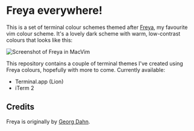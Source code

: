 Freya everywhere!
=================

This is a set of terminal colour schemes themed after [Freya][freya], my favourite vim colour scheme. It's a lovely dark scheme with warm, low-contrast colours that looks like this:

![Screenshot of Freya in MacVim](http://mistydemeo.github.com/freya/freya.png)

This repository contains a couple of terminal themes I've created using Freya colours, hopefully with more to come. Currently available:

* Terminal.app (Lion)
* iTerm 2

Credits
-------

Freya is originally by [Georg Dahn](http://www.vim.org/account/profile.php?user_id=6642).

[freya]: http://www.vim.org/scripts/script.php?script_id=1651